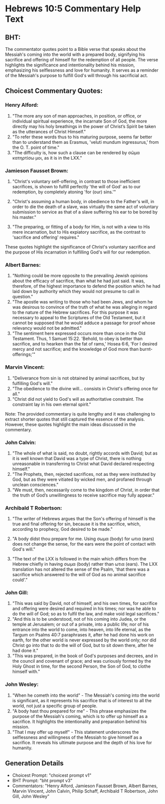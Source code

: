 # Hebrews 10:5 Commentary Help Text

## BHT:
The commentator quotes point to a Bible verse that speaks about the Messiah's coming into the world with a prepared body, signifying his sacrifice and offering of himself for the redemption of all people. The verse highlights the significance and intentionality behind his mission, emphasizing his selflessness and love for humanity. It serves as a reminder of the Messiah's purpose to fulfill God's will through his sacrificial act.

## Choicest Commentary Quotes:
### Henry Alford:
1. "The more any son of man approaches, in position, or office, or individual spiritual experience, the incarnate Son of God, the more directly may his holy breathings in the power of Christ’s Spirit be taken as the utterances of Christ Himself."
2. "To refer these words thus to his maturing purpose, seems far better than to understand them as Erasmus, 'veluti mundum ingressurus,' from the O. T. point of time."
3. "The difficulty is, how such a clause can be rendered by σῶμα κατηρτίσω μοι, as it is in the LXX."

### Jamieson Fausset Brown:
1. "Christ's voluntary self-offering, in contrast to those inefficient sacrifices, is shown to fulfill perfectly 'the will of God' as to our redemption, by completely atoning 'for (our) sins.'"

2. "Christ's assuming a human body, in obedience to the Father's will, in order to die the death of a slave, was virtually the same act of voluntary submission to service as that of a slave suffering his ear to be bored by his master."

3. "The preparing, or fitting of a body for Him, is not with a view to His mere incarnation, but to His expiatory sacrifice, as the contrast to 'sacrifice and offering' requires."

These quotes highlight the significance of Christ's voluntary sacrifice and the purpose of His incarnation in fulfilling God's will for our redemption.

### Albert Barnes:
1. "Nothing could be more opposite to the prevailing Jewish opinions about the efficacy of sacrifice, than what he had just said. It was, therefore, of the highest importance to defend the position which he had laid down by authority which they would not presume to call in question."
2. "The apostle was writing to those who had been Jews, and whom he was desirous to convince of the truth of what he was alleging in regard to the nature of the Hebrew sacrifices. For this purpose it was necessary to appeal to the Scriptures of the Old Testament, but it cannot be supposed that he would adduce a passage for proof whose relevancy would not be admitted."
3. "The sentiment here expressed occurs more than once in the Old Testament. Thus, 1 Samuel 15:22. 'Behold, to obey is better than sacrifice, and to hearken than the fat of rams,' Hosea 6:6, 'For I desired mercy and not sacrifice; and the knowledge of God more than burnt-offerings;'"

### Marvin Vincent:
1. "Deliverance from sin is not obtained by animal sacrifices, but by fulfilling God's will."
2. "The obedience to the divine will... consists in Christ's offering once for all."
3. "Christ did not yield to God's will as authoritative constraint. The constraint lay in his own eternal spirit."

Note: The provided commentary is quite lengthy and it was challenging to extract shorter quotes that still captured the essence of the analysis. However, these quotes highlight the main ideas discussed in the commentary.

### John Calvin:
1. "The whole of what is said, no doubt, rightly accords with David; but as it is well known that David was a type of Christ, there is nothing unreasonable in transferring to Christ what David declared respecting himself."
2. "The Prophets, then, rejected sacrifices, not as they were instituted by God, but as they were vitiated by wicked men, and profaned through unclean consciences."
3. "We must, then, necessarily come to the kingdom of Christ, in order that the truth of God’s unwillingness to receive sacrifice may fully appear."

### Archibald T Robertson:
1. "The writer of Hebrews argues that the Son's offering of himself is the true and final offering for sin, because it is the sacrifice, which, according to prophecy, God desired to be made." 

2. "A body didst thou prepare for me. Using σωμα (body) for ωτια (ears) does not change the sense, for the ears were the point of contact with God's will."

3. "The text of the LXX is followed in the main which differs from the Hebrew chiefly in having σωμα (body) rather than ωτια (ears). The LXX translation has not altered the sense of the Psalm, 'that there was a sacrifice which answered to the will of God as no animal sacrifice could'."

### John Gill:
1. "This was said by David, not of himself, and his own times, for sacrifice and offering were desired and required in his times; nor was he able to do the will of God; so as to fulfil the law, and make void legal sacrifices." 
2. "And this is to be understood, not of his coming into Judea, or the temple at Jerusalem; or out of a private, into a public life; nor of his entrance into the world to come, into heaven, into life eternal, as the Targum on Psalms 40:7 paraphrases it, after he had done his work on earth, for the other world is never expressed by the world only; nor did Christ go into that to do the will of God, but to sit down there, after he had done it."
3. "This was prepared, in the book of God's purposes and decrees, and in the council and covenant of grace; and was curiously formed by the Holy Ghost in time, for the second Person, the Son of God, to clothe himself with."

### John Wesley:
1. "When he cometh into the world" - The Messiah's coming into the world is significant, as it represents his sacrifice that is of interest to all the world, not just a specific group of people.
2. "A body hast thou prepared for me" - This phrase emphasizes the purpose of the Messiah's coming, which is to offer up himself as a sacrifice. It highlights the intentionality and preparation behind his mission.
3. "That I may offer up myself" - This statement underscores the selflessness and willingness of the Messiah to give himself as a sacrifice. It reveals his ultimate purpose and the depth of his love for humanity.


## Generation Details
- Choicest Prompt: "choicest prompt v1"
- BHT Prompt: "bht prompt v3"
- Commentators: "Henry Alford, Jamieson Fausset Brown, Albert Barnes, Marvin Vincent, John Calvin, Philip Schaff, Archibald T Robertson, John Gill, John Wesley"
